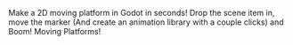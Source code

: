 Make a 2D moving platform in Godot in seconds! Drop the scene item in, move the marker (And create an animation library with a couple clicks) and Boom! Moving Platforms!
